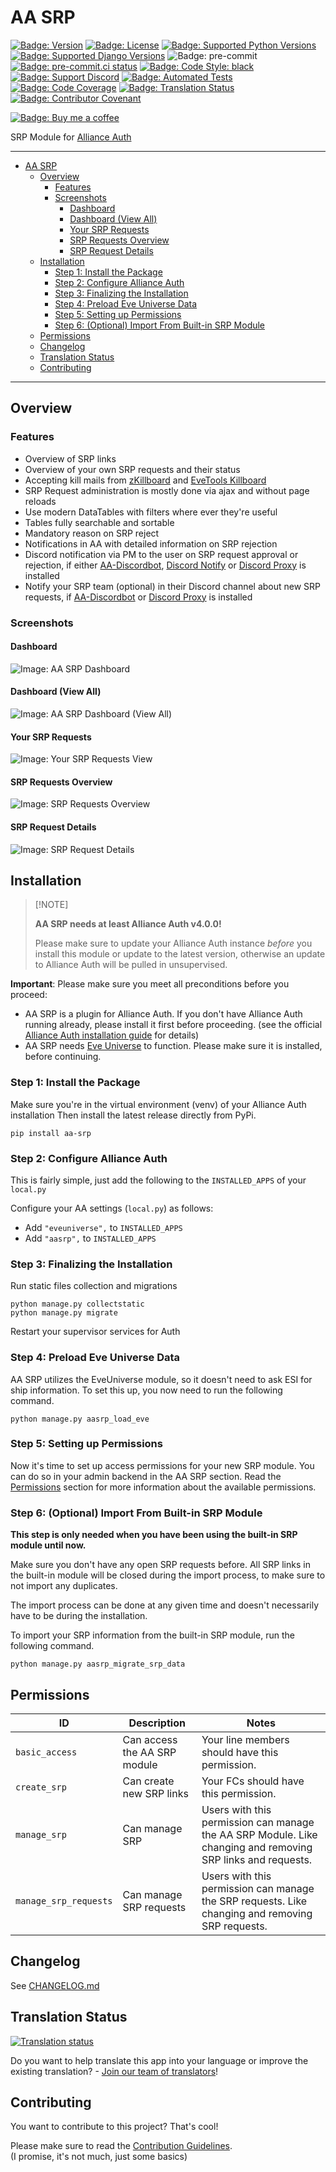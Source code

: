 # AA SRP<a name="aa-srp"></a>

[![Badge: Version]][aa srp on pypi]
[![Badge: License]][aa srp license]
[![Badge: Supported Python Versions]][aa srp on pypi]
[![Badge: Supported Django Versions]][aa srp on pypi]
![Badge: pre-commit]
[![Badge: pre-commit.ci status]][pre-commit.ci status]
[![Badge: Code Style: black]][black code formatter documentation]
[![Badge: Support Discord]][support discord]
[![Badge: Automated Tests]][automated tests on github]
[![Badge: Code Coverage]][aa srp on codecov]
[![Badge: Translation Status]][weblate engage]
[![Badge: Contributor Covenant]][code of conduct]

[![Badge: Buy me a coffee]][ppfeufer on ko-fi]

SRP Module for [Alliance Auth]

______________________________________________________________________

<!-- mdformat-toc start --slug=github --maxlevel=6 --minlevel=1 -->

- [AA SRP](#aa-srp)
  - [Overview](#overview)
    - [Features](#features)
    - [Screenshots](#screenshots)
      - [Dashboard](#dashboard)
      - [Dashboard (View All)](#dashboard-view-all)
      - [Your SRP Requests](#your-srp-requests)
      - [SRP Requests Overview](#srp-requests-overview)
      - [SRP Request Details](#srp-request-details)
  - [Installation](#installation)
    - [Step 1: Install the Package](#step-1-install-the-package)
    - [Step 2: Configure Alliance Auth](#step-2-configure-alliance-auth)
    - [Step 3: Finalizing the Installation](#step-3-finalizing-the-installation)
    - [Step 4: Preload Eve Universe Data](#step-4-preload-eve-universe-data)
    - [Step 5: Setting up Permissions](#step-5-setting-up-permissions)
    - [Step 6: (Optional) Import From Built-in SRP Module](#step-6-optional-import-from-built-in-srp-module)
  - [Permissions](#permissions)
  - [Changelog](#changelog)
  - [Translation Status](#translation-status)
  - [Contributing](#contributing)

<!-- mdformat-toc end -->

______________________________________________________________________

## Overview<a name="overview"></a>

### Features<a name="features"></a>

- Overview of SRP links
- Overview of your own SRP requests and their status
- Accepting kill mails from [zKillboard] and [EveTools Killboard]
- SRP Request administration is mostly done via ajax and without page reloads
- Use modern DataTables with filters where ever they're useful
- Tables fully searchable and sortable
- Mandatory reason on SRP reject
- Notifications in AA with detailed information on SRP rejection
- Discord notification via PM to the user on SRP request approval or rejection, if
  either [AA-Discordbot], [Discord Notify] or [Discord Proxy] is installed
- Notify your SRP team (optional) in their Discord channel about new SRP requests, if
  [AA-Discordbot] or [Discord Proxy] is installed

### Screenshots<a name="screenshots"></a>

#### Dashboard<a name="dashboard"></a>

![Image: AA SRP Dashboard]

#### Dashboard (View All)<a name="dashboard-view-all"></a>

![Image: AA SRP Dashboard (View All)]

#### Your SRP Requests<a name="your-srp-requests"></a>

![Image: Your SRP Requests View]

#### SRP Requests Overview<a name="srp-requests-overview"></a>

![Image: SRP Requests Overview]

#### SRP Request Details<a name="srp-request-details"></a>

![Image: SRP Request Details]

## Installation<a name="installation"></a>

> \[!NOTE\]
>
> **AA SRP needs at least Alliance Auth v4.0.0!**
>
> Please make sure to update your Alliance Auth instance _before_ you install this
> module or update to the latest version, otherwise an update to Alliance Auth will
> be pulled in unsupervised.

**Important**: Please make sure you meet all preconditions before you proceed:

- AA SRP is a plugin for Alliance Auth. If you don't have Alliance Auth running
  already, please install it first before proceeding. (see the official
  [Alliance Auth installation guide] for details)
- AA SRP needs [Eve Universe] to function. Please make sure it is installed, before
  continuing.

### Step 1: Install the Package<a name="step-1-install-the-package"></a>

Make sure you're in the virtual environment (venv) of your Alliance Auth
installation Then install the latest release directly from PyPi.

```shell
pip install aa-srp
```

### Step 2: Configure Alliance Auth<a name="step-2-configure-alliance-auth"></a>

This is fairly simple, just add the following to the `INSTALLED_APPS` of your `local.py`

Configure your AA settings (`local.py`) as follows:

- Add `"eveuniverse",` to `INSTALLED_APPS`
- Add `"aasrp",` to `INSTALLED_APPS`

### Step 3: Finalizing the Installation<a name="step-3-finalizing-the-installation"></a>

Run static files collection and migrations

```shell
python manage.py collectstatic
python manage.py migrate
```

Restart your supervisor services for Auth

### Step 4: Preload Eve Universe Data<a name="step-4-preload-eve-universe-data"></a>

AA SRP utilizes the EveUniverse module, so it doesn't need to ask ESI for ship
information. To set this up, you now need to run the following command.

```shell
python manage.py aasrp_load_eve
```

### Step 5: Setting up Permissions<a name="step-5-setting-up-permissions"></a>

Now it's time to set up access permissions for your new SRP module. You can do so in
your admin backend in the AA SRP section. Read the [Permissions](#permissions)
section for more information about the available permissions.

### Step 6: (Optional) Import From Built-in SRP Module<a name="step-6-optional-import-from-built-in-srp-module"></a>

**This step is only needed when you have been using the built-in SRP module until now.**

Make sure you don't have any open SRP requests before. All SRP links in the built-in
module will be closed during the import process, to make sure to not import any
duplicates.

The import process can be done at any given time and doesn't necessarily have to be
during the installation.

To import your SRP information from the built-in SRP module, run the following command.

```shell
python manage.py aasrp_migrate_srp_data
```

## Permissions<a name="permissions"></a>

| ID                    | Description                  | Notes                                                                                                       |
| --------------------- | ---------------------------- | ----------------------------------------------------------------------------------------------------------- |
| `basic_access`        | Can access the AA SRP module | Your line members should have this permission.                                                              |
| `create_srp`          | Can create new SRP links     | Your FCs should have this permission.                                                                       |
| `manage_srp`          | Can manage SRP               | Users with this permission can manage the AA SRP Module. Like changing and removing SRP links and requests. |
| `manage_srp_requests` | Can manage SRP requests      | Users with this permission can manage the SRP requests. Like changing and removing SRP requests.            |

## Changelog<a name="changelog"></a>

See [CHANGELOG.md]

## Translation Status<a name="translation-status"></a>

[![Translation status](https://weblate.ppfeufer.de/widget/alliance-auth-apps/aa-srp/multi-auto.svg)](https://weblate.ppfeufer.de/engage/alliance-auth-apps/)

Do you want to help translate this app into your language or improve the existing
translation? - [Join our team of translators][weblate engage]!

## Contributing<a name="contributing"></a>

You want to contribute to this project? That's cool!

Please make sure to read the [Contribution Guidelines].\
(I promise, it's not much, just some basics)

<!-- Links -->

[aa srp license]: https://github.com/ppfeufer/aa-srp/blob/master/LICENSE
[aa srp on codecov]: https://codecov.io/gh/ppfeufer/aa-srp
[aa srp on pypi]: https://pypi.org/project/aa-srp/
[aa-discordbot]: https://github.com/pvyParts/allianceauth-discordbot "AA-Discordbot"
[alliance auth]: https://gitlab.com/allianceauth/allianceauth "Alliance Auth"
[alliance auth installation guide]: https://allianceauth.readthedocs.io/en/latest/installation/allianceauth.html "Alliance Auth installation guide"
[automated tests on github]: https://github.com/ppfeufer/aa-srp/actions/workflows/automated-checks.yml
[badge: automated tests]: https://github.com/ppfeufer/aa-srp/actions/workflows/automated-checks.yml/badge.svg "Automated Tests"
[badge: buy me a coffee]: https://ko-fi.com/img/githubbutton_sm.svg "Buy me a coffee"
[badge: code coverage]: https://codecov.io/gh/ppfeufer/aa-srp/branch/master/graph/badge.svg "Code Coverage"
[badge: code style: black]: https://img.shields.io/badge/code%20style-black-000000.svg "Code Style: black"
[badge: contributor covenant]: https://img.shields.io/badge/Contributor%20Covenant-2.1-4baaaa.svg "Contributor Covenant"
[badge: license]: https://img.shields.io/github/license/ppfeufer/aa-srp "License"
[badge: pre-commit]: https://img.shields.io/badge/pre--commit-enabled-brightgreen?logo=pre-commit&logoColor=white "pre-commit"
[badge: pre-commit.ci status]: https://results.pre-commit.ci/badge/github/ppfeufer/aa-srp/master.svg "pre-commit.ci status"
[badge: support discord]: https://img.shields.io/discord/790364535294132234?label=discord "Support Discord"
[badge: supported django versions]: https://img.shields.io/pypi/djversions/aa-srp?label=django "Supported Django Versions"
[badge: supported python versions]: https://img.shields.io/pypi/pyversions/aa-srp "Supported Python Versions"
[badge: translation status]: https://weblate.ppfeufer.de/widget/alliance-auth-apps/aa-srp/svg-badge.svg "Translation Status"
[badge: version]: https://img.shields.io/pypi/v/aa-srp?label=release "Version"
[black code formatter documentation]: http://black.readthedocs.io/en/latest/
[changelog.md]: https://github.com/ppfeufer/aa-srp/blob/master/CHANGELOG.md "CHANGELOG.md"
[code of conduct]: https://github.com/ppfeufer/aa-srp/blob/master/CODE_OF_CONDUCT.md
[contribution guidelines]: https://github.com/ppfeufer/aa-srp/blob/master/CONTRIBUTING.md "Contribution Guidelines"
[discord notify]: https://gitlab.com/ErikKalkoken/aa-discordnotify "Discord Notify"
[discord proxy]: https://gitlab.com/ErikKalkoken/discordproxy "Discord Proxy"
[eve universe]: https://gitlab.com/ErikKalkoken/django-eveuniverse "Eve Universe"
[evetools killboard]: https://kb.evetools.org/ "EveTools Killboard"
[image: aa srp dashboard]: https://raw.githubusercontent.com/ppfeufer/aa-srp/master/docs/images/aa-srp-dashboard.jpg "AA SRP Dashboard"
[image: aa srp dashboard (view all)]: https://raw.githubusercontent.com/ppfeufer/aa-srp/master/docs/images/aa-srp-dashboard-view-all.jpg "AA SRP Dashboard (View All)"
[image: srp request details]: https://raw.githubusercontent.com/ppfeufer/aa-srp/master/docs/images/aa-srp-request-details.jpg "SRP Request Details"
[image: srp requests overview]: https://raw.githubusercontent.com/ppfeufer/aa-srp/master/docs/images/aa-srp-requests-overview.jpg "SRP Requests Overview"
[image: your srp requests view]: https://raw.githubusercontent.com/ppfeufer/aa-srp/master/docs/images/aa-srp-your-requests.jpg "Your SRP Requests View"
[ppfeufer on ko-fi]: https://ko-fi.com/N4N8CL1BY
[pre-commit.ci status]: https://results.pre-commit.ci/latest/github/ppfeufer/aa-srp/master "pre-commit.ci"
[support discord]: https://discord.gg/zmh52wnfvM
[weblate engage]: https://weblate.ppfeufer.de/engage/alliance-auth-apps/
[zkillboard]: https://zkillboard.com/ "zKillboard"
